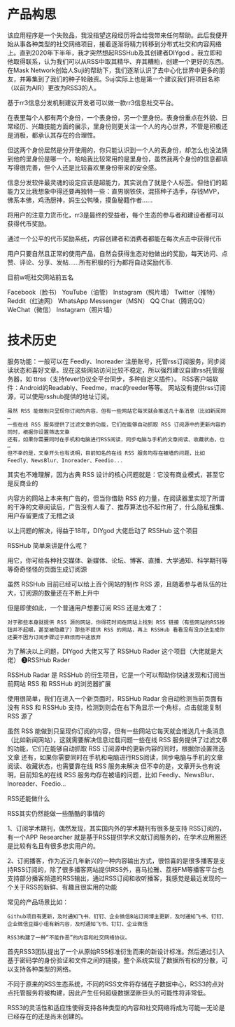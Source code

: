 # 产品构思
 该应用程序是一个失败品，我没指望这段经历将会给我带来任何帮助。此后我便开始从事各种类型的社交网络项目，接着逐渐将精力转移到分布式社交和内容网络上。直到2020年下半年，我才突然想起RSSHub及其创建者DIYgod 。我立即和他取得联系，认为我们可以从RSS中取其精华、弃其糟粕，创建一个更好的东西。
在Mask Network创始人Suji的帮助下，我们逐渐认识了去中心化世界中更多的朋友，并筹集到了我们的种子轮融资。Suji实际上也是第一个建议我们将项目名称（以前为AIR）更改为RSS3的人。


基于rr3信息分发机制建议开发者可以做一款rr3信息社交平台。

在表里每个人都有两个身份，一个表身份，另一个里身份。表身份重点在外貌、日常经历、兴趣技能方面的展示，里身份则更关注一个人的内心世界，不管是积极还是消极，都承认其存在的合理性。

但这两个身份居然是分开使用的，你只能认识到一个人的表身份，却怎么也没法猜到他的里身份是哪一个。哈哈我比较常用的是里身份，虽然我两个身份的信息都填写得很完善，但个人还是比较喜欢里身份带来的安全感。

信息分发软件最灵魂的设定应该是超能力，其实说白了就是个人标签。但他们的超能力又比我想象中得还要再独特一些：直男钢铁侠，混搭种子选手，存钱MVP，佛系本佛，鸡汤厨神，妈生公鸭嗓，摸鱼秘籍作者......

将用户的注意力货币化，rr3是最终的受益者，每个生态的参与者和建设者都可以获得代币奖励。

通过一个公平的代币奖励系统，内容创建者和消费者都能在每次点击中获得代币

用户只要自然且正常的使用产品，自然会获得生态对他做出的奖励，每天访问、点赞、评论、分享、发帖……所有积极的行为都将自动奖励代币.

目前w呃社交网站前五名

Facebook（脸书）
YouTube（油管）
Instagram（照片墙）
Twitter（推特）
Reddit（红迪网）
WhatsApp
Messenger（MSN）
QQ Chat（腾讯QQ）
WeChat（微信）
Instagram（照片墙）







# 技术历史

服务功能：一般可以在 Feedly、Inoreader 注册账号，托管rss订阅服务，同步阅读状态和喜好文章。现在这些网站访问比较不稳定，所以强烈建议自建rss托管服务器，如 ttrss（支持fever协议全平台同步，多种自定义插件）。
RSS客户端软件：Android的Readably、Feedme，mac的reeder等等。
网站没有提供rss订阅源，可以使用rsshub提供的地址订阅。

    虽然 RSS 能做到只呈现你订阅的内容，但有一些网站它每天就会推送几十条消息（比如新闻网 …
    一些在线 RSS 服务提供了过滤文章的功能，它们在能够自动抓取 RSS 订阅源中的更新内容的同时，根据你设置筛选文章
    还有，如果你需要同时在手机和电脑进行RSS阅读，同步电脑与手机的文章阅读、收藏状态，也 …
    但不幸的是，文章开头也有说明，目前知名的在线 RSS 服务均存在被墙的问题，比如 Feedly、NewsBlur、Inoreader、Feedio...

其实也不难理解，因为古典 RSS 设计的核心问题就是：它没有商业模式，甚至它是反商业的

内容方的网站上本来有广告的，但当你借助 RSS 的力量，在阅读器里实现了所谓的干净的文章阅读后，广告没有人看了、推荐算法也不起作用了，什么隐私搜集、用户存留更成了无稽之谈

以上问题的解决，得益于18年，DIYgod 大佬启动了 RSSHub 这个项目

RSSHub 简单来讲是什么呢？

用它，你可给各种社交媒体、新媒体、论坛、博客、直播、大学通知、科学期刊等等奇奇怪怪的页面生成订阅源

虽然 RSSHub 目前已经可以给上百个网站的制作 RSS 源，且随着参与者队伍的壮大，订阅源的数量还在不断上升中

但是即使如此，一个普通用户想要订阅 RSS 还是太难了：

    对于那些本身就提供 RSS 源的网站，你得花时间在网站上找到 RSS 链接（有些网站的RSS按钮并不起眼，甚至被隐藏了）那些不提供 RSS 的网站，再上 RSSHub 看看没有没办法生成你还要不因为订阅步骤过于麻烦而中途放弃

为了解决以上问题，DIYgod 大佬又写了 RSSHub Rader 这个项目（大佬就是大佬）
❸RSSHub Rader

RSSHub Radar 是 RSSHub 的衍生项目，它是一个可以帮助你快速发现和订阅当前网站 RSS 和 RSSHub 的浏览器扩展

使用很简单，我们在进入一个新页面时，RSSHub Radar 会自动检测当前页面有没有 RSS 和 RSSHub 支持，检测到则会在右下角显示一个角标，点击就能复制 RSS 源了

虽然 RSS 能做到只呈现你订阅的内容，但有一些网站它每天就会推送几十条消息（比如新闻网站），这就需要解决信息过载问题一些在线 RSS 服务提供了过滤文章的功能，它们在能够自动抓取 RSS 订阅源中的更新内容的同时，根据你设置筛选文章
还有，如果你需要同时在手机和电脑进行RSS阅读，同步电脑与手机的文章阅读、收藏状态，也需要靠在线 RSS 服务来解决
但不幸的是，文章开头也有说明，目前知名的在线 RSS 服务均存在被墙的问题，比如 Feedly、NewsBlur、Inoreader、Feedio...

RSS还能做什么

RSS其实仍然能做一些酷酷的事情的

1、订阅学术期刊，偶然发现，其实国内外的学术期刊有很多是支持 RSS订阅的，有一个APP Researcher 就是基于RSS提供学术文献订阅服务的，在学术应用圈还是比较有名且有很多忠实用户的。

2、订阅播客，作为近近几年新兴的一种内容输出方式，很惊喜的是很多播客是支持RSS订阅的，除了很多播客网站提供RSS外，喜马拉雅、荔枝FM等播客平台也支持部分播客频道的RSS输出，通过RSS订阅和收听播客，我感觉是最近发现的一个关于RSS的新鲜、有趣且很实用的功能

常见的产品场景比如：

    Github项目有更新，及时通知飞书、钉钉、企业微信B站订阅博主更新，及时通知飞书、钉钉、企业微信豆瓣小组有新内容，及时通知飞书、钉钉、企业微信
    
    RSS3构建了一种“不能作恶”的内容和社交网络协议。


首先RSS3团队提出了一个从原始RSS标准衍生而来的新设计标准。然后通过引入基于密码学的身份验证和文件之间的链接，整个系统实现了数据所有权的分散，可以支持各种类型的网络。

不同于原来的RSS生态系统，不同的RSS文件将存储在子数据中心，RSS3的点对点托管服务将被构建，因此产生任何超级数据垄断巨头的可能性将非常低。

RSS3的灵活性和适应性使得支持各种类型的内容和社交网络将成为可能—无论是已经存在的还是尚未创建的。
    
